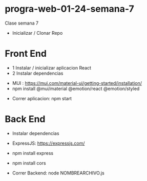 # progra-web-01-24-semana-7

Clase semana 7

- Inicializar / Clonar Repo

# Front End

- 1 Instalar / inicializar aplicacion React
- 2 Instalar dependencias

* MUI : https://mui.com/material-ui/getting-started/installation/
* npm install @mui/material @emotion/react @emotion/styled

- Correr aplicacion: npm start

# Back End

- Instalar dependencias

* ExpressJS: https://expressjs.com/

* npm install express
* npm install cors

- Correr Backend: node NOMBREARCHIVO.js
